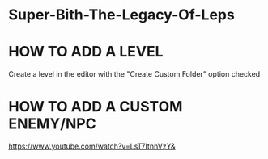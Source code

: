 # Super-Bith-The-Legacy-Of-Leps
 
# HOW TO ADD A LEVEL

Create a level in the editor with the "Create Custom Folder" option checked

# HOW TO ADD A CUSTOM ENEMY/NPC

https://www.youtube.com/watch?v=LsT7ItnnVzY&